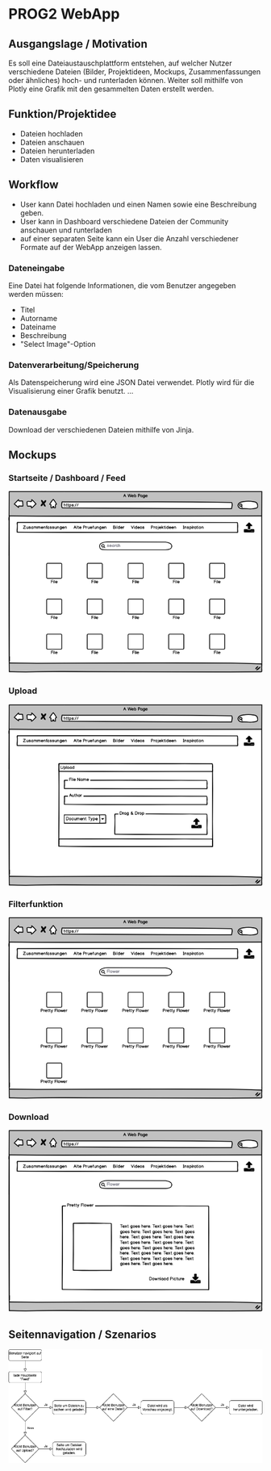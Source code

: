# PROG2 WebApp

## Ausgangslage / Motivation
Es soll eine Dateiaustauschplattform entstehen, auf welcher Nutzer verschiedene Dateien (Bilder, Projektideen, Mockups, Zusammenfassungen oder ähnliches) hoch- und runterladen können.
Weiter soll mithilfe von Plotly eine Grafik mit den gesammelten Daten erstellt werden.

## Funktion/Projektidee
- Dateien hochladen
- Dateien anschauen
- Dateien herunterladen
- Daten visualisieren

## Workflow
- User kann Datei hochladen und einen Namen sowie eine Beschreibung geben.
- User kann in Dashboard verschiedene Dateien der Community anschauen und runterladen
- auf einer separaten Seite kann ein User die Anzahl verschiedener Formate auf der WebApp anzeigen lassen.

### Dateneingabe
Eine Datei hat folgende Informationen, die vom Benutzer angegeben werden müssen:
- Titel
- Autorname
- Dateiname
- Beschreibung
- "Select Image"-Option

### Datenverarbeitung/Speicherung
Als Datenspeicherung wird eine JSON Datei verwendet.
Plotly wird für die Visualisierung einer Grafik benutzt.
...

### Datenausgabe
Download der verschiedenen Dateien mithilfe von Jinja.

## Mockups
### Startseite / Dashboard / Feed
![Startsite](./mockups/Startsite.png)

### Upload
![Upload](./mockups/Upload.png)

### Filterfunktion
![Filter](./mockups/Filter.png)

### Download
![Download](./mockups/Download.png)

## Seitennavigation / Szenarios
![Scenarios](./scenarios/scenarios.png)